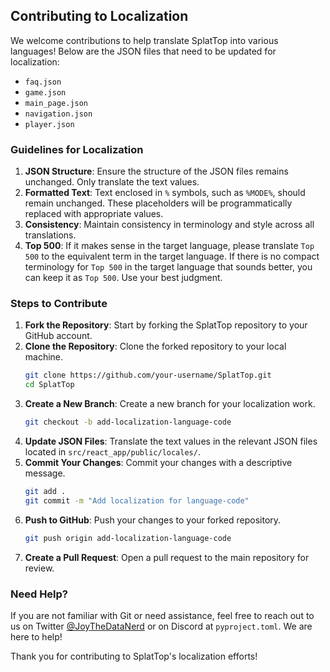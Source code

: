 ## Contributing to Localization

We welcome contributions to help translate SplatTop into various languages! Below are the JSON files that need to be updated for localization:

- `faq.json`
- `game.json`
- `main_page.json`
- `navigation.json`
- `player.json`

### Guidelines for Localization

1. **JSON Structure**: Ensure the structure of the JSON files remains unchanged. Only translate the text values.
2. **Formatted Text**: Text enclosed in `%` symbols, such as `%MODE%`, should remain unchanged. These placeholders will be programmatically replaced with appropriate values.
3. **Consistency**: Maintain consistency in terminology and style across all translations.
4. **Top 500**: If it makes sense in the target language, please translate `Top 500` to the equivalent term in the target language. If there is no compact terminology for `Top 500` in the target language that sounds better, you can keep it as `Top 500`. Use your best judgment.

### Steps to Contribute

1. **Fork the Repository**: Start by forking the SplatTop repository to your GitHub account.
2. **Clone the Repository**: Clone the forked repository to your local machine.
    ```sh
    git clone https://github.com/your-username/SplatTop.git
    cd SplatTop
    ```
3. **Create a New Branch**: Create a new branch for your localization work.
    ```sh
    git checkout -b add-localization-language-code
    ```
4. **Update JSON Files**: Translate the text values in the relevant JSON files located in `src/react_app/public/locales/`.
5. **Commit Your Changes**: Commit your changes with a descriptive message.
    ```sh
    git add .
    git commit -m "Add localization for language-code"
    ```
6. **Push to GitHub**: Push your changes to your forked repository.
    ```sh
    git push origin add-localization-language-code
    ```
7. **Create a Pull Request**: Open a pull request to the main repository for review.

### Need Help?

If you are not familiar with Git or need assistance, feel free to reach out to us on Twitter [@JoyTheDataNerd](https://twitter.com/JoyTheDataNerd) or on Discord at `pyproject.toml`. We are here to help!

Thank you for contributing to SplatTop's localization efforts!


